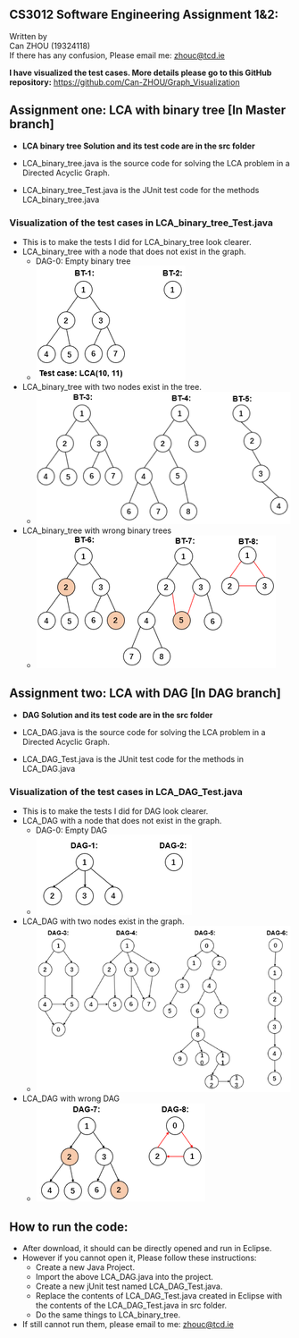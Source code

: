 ## CS3012 Software Engineering Assignment 1&2:
Written by  
Can ZHOU (19324118)  
If there has any confusion, Please email me: zhouc@tcd.ie  

**I have visualized the test cases. More details please go to this GitHub repository:** https://github.com/Can-ZHOU/Graph_Visualization


## Assignment one: LCA with binary tree [In **Master** branch]
- **LCA binary tree Solution and its test code are in the src folder**
- LCA_binary_tree.java is the source code for solving the LCA problem in a Directed Acyclic Graph.

- LCA_binary_tree_Test.java is the JUnit test code for the methods LCA_binary_tree.java

### Visualization of the test cases in LCA_binary_tree_Test.java
- This is to make the tests I did for LCA_binary_tree look clearer.
- LCA_binary_tree with a node that does not exist in the graph.
  - DAG-0: Empty binary tree
  - ![Alt text](https://github.com/Can-ZHOU/Graph_Visualization/blob/master/BT-1%262.png)
- LCA_binary_tree with two nodes exist in the tree.  
  - ![Alt text](https://github.com/Can-ZHOU/Graph_Visualization/blob/master/BT-3%264%265.png)
- LCA_binary_tree with wrong binary trees
  - ![Alt text](https://github.com/Can-ZHOU/Graph_Visualization/blob/master/BT-6%267%268.png)  

## Assignment two: LCA with DAG [In **DAG** branch]

- **DAG Solution and its test code are in the src folder**
- LCA_DAG.java is the source code for solving the LCA problem in a Directed Acyclic Graph.

- LCA_DAG_Test.java is the JUnit test code for the methods in LCA_DAG.java
  
### Visualization of the test cases in LCA_DAG_Test.java
- This is to make the tests I did for DAG look clearer.
- LCA_DAG with a node that does not exist in the graph.
  - DAG-0: Empty DAG
  - ![Alt text](https://github.com/Can-ZHOU/Graph_Visualization/blob/master/DAG-1%262.png)
- LCA_DAG with two nodes exist in the graph.  
  - ![Alt text](https://github.com/Can-ZHOU/Graph_Visualization/blob/master/DAG-3%264%265%266.png)
- LCA_DAG with wrong DAG
  - ![Alt text](https://github.com/Can-ZHOU/Graph_Visualization/blob/master/DAG-7%268.png)
  

## How to run the code:
- After download, it should can be directly opened and run in Eclipse.
- However if you cannot open it, Please follow these instructions:
  - Create a new Java Project.
  - Import the above LCA_DAG.java into the project.
  - Create a new jUnit test named LCA_DAG_Test.java.
  - Replace the contents of LCA_DAG_Test.java created in Eclipse with the contents of the LCA_DAG_Test.java in src folder.
  - Do the same things to LCA_binary_tree.
- If still cannot run them, please email to me: zhouc@tcd.ie